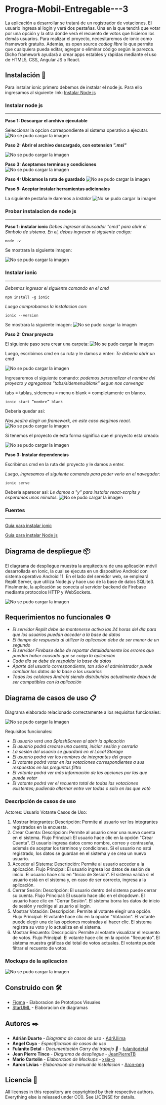 # Progra-Mobil-Entregable---3


La aplicación a desarrollar se tratará de un registrador de votaciones. El usuario ingresa al login y verá dos pestañas. Una en la que tendrá que votar por una opción y la otra donde verá el recuento de votos que hicieron los demás usuarios. Para realizar el proyecto, necesitaremos de ionic como framework gratuito. Además, es open source _codiog libre_ lo que permite que cualquiera pueda editar, agregar o eliminar código según le parezca. Dicho framework ayudará a crear apps estables y rápidas mediante el uso de HTML5, CSS, Angular JS o React.



## Instalación 🔧

Para instalar ionic primero debemos de instalar el node js. Para ello ingresamos al siguiente link:
[Instalar Node js](https://nodejs.org/en/download)
 

### Instalar node js 
---

**Paso 1: Descargar el archivo ejecutable**

Seleccionar la opcion correspondiente al sistema operativo a ejecutar.
![No se pudo cargar la imagen](images/node1.PNG)

**Paso 2: Abrir el archivo descargado, con extension _".msi"_**

![No se pudo cargar la imagen](images/node2.PNG)

**Paso 3: Aceptamos terminos y condiciones**
![No se pudo cargar la imagen](images/node3.PNG)

**Paso 4: Ubicamos la ruta de guardado**
![No se pudo cargar la imagen](images/node4.PNG)

**Paso 5: Aceptar instalar herramientas adicionales**

La siguiente pestaña le daremos a _Instalar_
![No se pudo cargar la imagen](images/node5.PNG)

### Probar instalacion de node js 
---
**Paso 1: instalar ionic**
_Debes ingresar al buscador "cmd" para abrir el Simbolo de sistema. En el, debes ingresar el siguiente codigo:_
```
node -v
```
Se mostrara la siguiente imagen:

![No se pudo cargar la imagen](images/node6.PNG)

### Instalar ionic
---
_Debemos ingresar el siguiente comando en el cmd_
```
npm install -g ionic
```
_Luego comprobamos la instalacion con:_
```
ionic --version
```
Se mostrara la siguiente imagen:
![No se pudo cargar la imagen](images/cmd1.PNG)

**Paso 2: Crear proyecto**

El siguiente paso sera crear una carpeta:
![No se pudo cargar la imagen](images/carpeta1.PNG)

Luego, escribimos cmd en su ruta y le damos a enter:
_Te deberia abrir un cmd_

![No se pudo cargar la imagen](images/carpeta2.PNG)

Ingresaremos el siguiente comando:
_podemos personalizar el nombre del proyecto y agregamos "tabs/sidemenu/blank" segun nos convenga_

tabs = tablas, sidemenu = menu o blank = completamente en blanco.

```
ionic start “nombre” blank
```
Deberia quedar asi:

_Nos pedira elegir un framework, en este caso elegimos react._
![No se pudo cargar la imagen](images/proyecto1.PNG)

Si tenemos el proyecto de esta forma significa que el proyecto esta creado:

![No se pudo cargar la imagen](images/proyecto2.PNG)

**Paso 3: Instalar dependencias**

Escribimos cmd en la ruta del proyecto y le damos a enter.

_Luego, ingresamos el siguiente comando para poder verlo en el navegador:_
```
ionic serve
```

Deberia aparecer asi:
_Le damos a "y" para instalar react-scrpits y esperamos unos minutos._
![No se pudo cargar la imagen](images/proyecto3.PNG)

### Fuentes
---
[Guia para instalar ionic](https://www.digitaldot.es/crear-app-ionic-visual-studio-code/)

[Guia para instalar Node js](https://codigofacilito.com/articulos/instalar-nodejs-windows)

## Diagrama de despliegue 📦
El diagrama de despliegue muestra la arquitectura de una aplicación móvil desarrollada en Ionic, la cual se ejecuta en un dispositivo Android con sistema operativo Android 11. En el lado del servidor web, se empleará Replit Server, que utiliza Node.js y hace uso de la base de datos SQLite3. Finalmente, la aplicación se conecta al servidor backend de Firebase mediante protocolos HTTP y WebSockets.

![No se pudo cargar la imagen](images/despliegue.PNG)



## Requerimientos no funcionales ⚙️

* _El servidor Replit debe de mantenerse activo las 24 horas del día para que los usuarios puedan acceder a la base de datos_
* _El tiempo de respuesta al utilizar la aplicacion debe de ser menor de un segundo_
* _El servidor Firebase debe de reportar detalladamente los errores que puedan haber causado que se caiga la aplicación_
* _Cada día se debe de respaldar la base de datos_
* _Aparte del usuario correspondiente, tan sólo el administrador puede cambiar los datos de la base o los usuarios_
* _Todos los celulares Android siendo distribuidos actualmente deben de ser compatibles con la aplicación_

## Diagrama de casos de uso 📋

Diagrama elaborado relacionado correctamente a los requisitos funcionales:

![No se pudo cargar la imagen](images/uso.PNG)

Requisitos funcionales:

* _El usuario verá una SplashScreen al abrir la aplicación_
* _El usuario podrá crearse una cuenta, iniciar sesión y cerrarla_
* _La sesión del usuario se guardará en el Local Storage_
* _El usuario podrá ver los nombres de integrantes del grupo_
* _El votante podrá votar en las votaciones correspondientes a sus respuestas en las preguntas filtro_
* _El votante podrá ver más información de las opciones por las que puede votar_
* _El votante podrá ver el recuento total de todas las votaciones existentes; pudiendo alternar entre ver todas o solo en las que votó_

### Descripción de casos de uso 
Actores:
Usuario
Votante
Casos de Uso:
1. Mostrar Integrantes:
Descripción: Permite al usuario ver los integrantes registrados en la encuesta.
2. Crear Cuenta:
Descripción: Permite al usuario crear una nueva cuenta en el sistema.
Flujo Principal:
El usuario hace clic en la opción "Crear Cuenta".
El usuario ingresa datos como nombre, correo y contraseña, además de aceptar los términos y condiciones.
Si el usuario no está registrado, los datos se guardan en el sistema y se crea un nuevo usuario.
3. Acceder al Sistema:
Descripción: Permite al usuario acceder a la aplicación.
Flujo Principal:
El usuario ingresa los datos de sesión de inicio.
El usuario hace clic en "Inicio de Sesión".
El sistema valida si el usuario está en el sistema y, en caso de ser correcto, ingresa a la aplicación.
4. Cerrar Sesión:
Descripción: El usuario dentro del sistema puede cerrar su cuenta.
Flujo Principal:
El usuario hace clic en el dropdown.
El usuario hace clic en "Cerrar Sesión".
El sistema borra los datos de inicio de sesión y redirige al usuario al login.
5. Mostrar Votación:
Descripción: Permite al votante elegir una opción.
Flujo Principal:
El votante hace clic en la opción "Votación".
El votante puede elegir una de las opciones mostradas al hacer clic.
El sistema registra su voto y lo actualiza en el sistema.
6. Mostrar Recuento:
Descripción: Permite al votante visualizar el recuento de votos.
Flujo Principal:
El votante hace clic en la opción "Recuento".
El sistema muestra gráficas del total de votos actuales.
El votante puede filtrar el recuento de votos.

### Mockups de la aplicacion 
![No se pudo cargar la imagen](images/Mockups.png)


## Construido con 🛠️

* [Figma](https://www.figma.com/) - Elaboracion de Prototipos Visuales
* [StarUML](https://staruml.io/download/) - Elaboracion de diagramas

## Autores ✒️

* **Adrián Duarte** - *Diagrama de casos de uso* - [AdriUlima](https://github.com/AdriUlima)
* **Angel Cuya** - *Especificacion de casos de uso* 
* **Fulanito Detal** - *Documentación Carry del trabajo 🥵* - [fulanitodetal](#fulanito-de-tal)
* **Jean Pierre Tinco** - *Diagrama de despliegue* - [JeanPierreTB](https://github.com/JeanPierreTB)
* **Mario Cartolin** - *Elaboracion de Mockups* - [xsia-o](https://github.com/xsia-o)
* **Aaron Livias** - *Elaboracion de manual de instalacion* - [Aron-png](https://github.com/Aron-png)

## Licencia 📄

All licenses in this repository are copyrighted by their respective authors. Everything else is released under CC0. See LICENSE for details.
